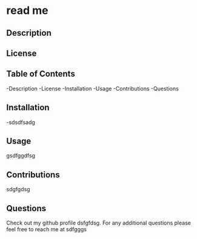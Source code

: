  
# read me

## Description
  

## License


## Table of Contents
-Description 
-License
-Installation
-Usage
-Contributions
-Questions

## Installation 
-sdsdfsadg

## Usage 
gsdfggdfsg

## Contributions
sdgfgdsg

## Questions 
 Check out my github profile dsfgfdsg.
 For any additional questions please feel free to reach me at sdfgggs
